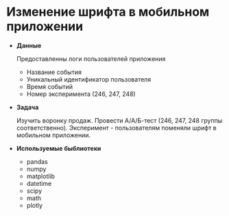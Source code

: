 # Изменение шрифта в мобильном приложении

- **Данные**

  Предоставленны логи пользователей приложения
    - Название события
    - Уникальный идентификатор пользователя
    - Время событий
    - Номер эксперимента (246, 247, 248)
- **Задача**

  Изучить воронку продаж. Провести А/А/Б-тест (246, 247, 248 группы соответственно). Эксперимент - пользователям поменяли шрифт в мобильном приложении.
- **Используемые быблиотеки**
  - pandas
  - numpy
  - matplotlib
  - datetime
  - scipy 
  - math 
  - plotly
